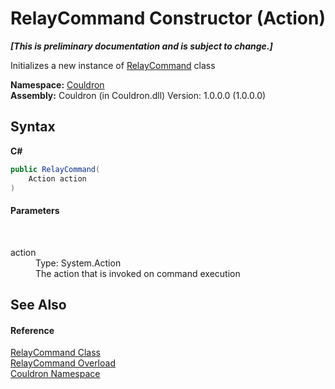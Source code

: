 # RelayCommand Constructor (Action)
 _**\[This is preliminary documentation and is subject to change.\]**_

Initializes a new instance of <a href="T_Couldron_RelayCommand">RelayCommand</a> class

**Namespace:**&nbsp;<a href="N_Couldron">Couldron</a><br />**Assembly:**&nbsp;Couldron (in Couldron.dll) Version: 1.0.0.0 (1.0.0.0)

## Syntax

**C#**<br />
``` C#
public RelayCommand(
	Action action
)
```


#### Parameters
&nbsp;<dl><dt>action</dt><dd>Type: System.Action<br />The action that is invoked on command execution</dd></dl>

## See Also


#### Reference
<a href="T_Couldron_RelayCommand">RelayCommand Class</a><br /><a href="Overload_Couldron_RelayCommand__ctor">RelayCommand Overload</a><br /><a href="N_Couldron">Couldron Namespace</a><br />
